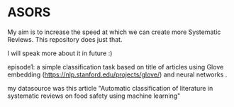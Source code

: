 # ASORS
My aim is to increase the speed at which we can create more Systematic Reviews. This repository does just that.

I will speak more about it in future :)

episode1: a simple classification task based on title of articles using Glove embedding (https://nlp.stanford.edu/projects/glove/) and neural networks .

my datasource was this article
                    "Automatic classification of literature in systematic reviews on food safety using machine learning"
